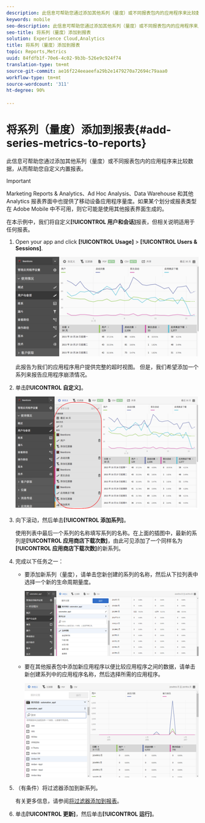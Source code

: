 ```yaml
---
description: 此信息可帮助您通过添加其他系列（量度）或不同报表包内的应用程序来比较数据，从而帮助您自定义内置报表。
keywords: mobile
seo-description: 此信息可帮助您通过添加其他系列（量度）或不同报表包内的应用程序来比较数据，从而帮助您自定义内置报表。
seo-title: 将系列（量度）添加到报表
solution: Experience Cloud,Analytics
title: 将系列（量度）添加到报表
topic: Reports,Metrics
uuid: 84fdfb1f-70e6-4c02-9b3b-526e9c924f74
translation-type: tm+mt
source-git-commit: ae16f224eeaeefa29b2e1479270a72694c79aaa0
workflow-type: tm+mt
source-wordcount: '311'
ht-degree: 90%

---
```



# 将系列（量度）添加到报表{#add-series-metrics-to-reports}

此信息可帮助您通过添加其他系列（量度）或不同报表包内的应用程序来比较数据，从而帮助您自定义内置报表。

>[!IMPORTANT]
>
>Marketing Reports &amp; Analytics、Ad Hoc Analysis、Data Warehouse 和其他 Analytics 报表界面中也提供了移动设备应用程序量度。如果某个划分或报表类型在 Adobe Mobile 中不可用，则它可能是使用其他报表界面生成的。

在本示例中，我们将自定义&#x200B;**[!UICONTROL 用户和会话]**&#x200B;报表，但相关说明适用于任何报表。

1. Open your app and click **[!UICONTROL Usage]** > **[!UICONTROL Users &amp; Sessions]**.

   ![步骤结果](assets/customize1.png)

   此报告为我们的应用程序用户提供完整的超时视图。 但是，我们希望添加一个系列来报告应用程序崩溃情况。

1. 单击&#x200B;**[!UICONTROL 自定义]**。

   ![步骤结果](assets/customize2.png)

1. 向下滚动，然后单击&#x200B;**[!UICONTROL 添加系列]**。

   使用列表中最后一个系列的名称填写系列的名称。在上面的插图中，最新的系列是&#x200B;**[!UICONTROL 应用商店下载次数]**，由此可见添加了一个同样名为&#x200B;**[!UICONTROL 应用商店下载次数]**&#x200B;的新系列。

1. 完成以下任务之一：

   * 要添加新系列（量度），请单击您新创建的系列的名称，然后从下拉列表中选择一个新的生命周期量度。

      ![步骤结果](assets/add_series.png)

   * 要在其他报表包中添加新应用程序以便比较应用程序之间的数据，请单击新创建系列中的应用程序名称，然后选择所需的应用程序。

      ![](assets/add_series_app.png)

1. （有条件）将过滤器添加到新系列。

   有关更多信息，请参阅[将过滤器添加到报表](/help/using/usage/reports-customize/t-reports-customize.md)。
1. 单击&#x200B;**[!UICONTROL 更新]**，然后单击&#x200B;**[!UICONTROL 运行]**。
